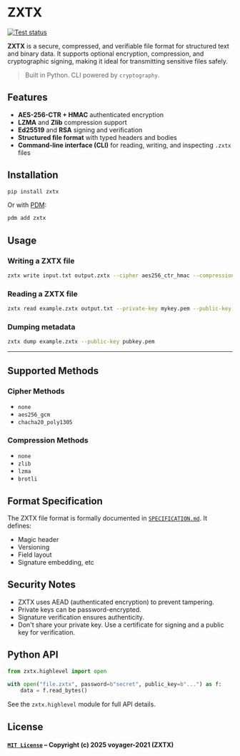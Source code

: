# ZXTX

[![Test status](https://github.com/voyager-2021/zxtx/actions/workflows/tests.yml/badge.svg)](https://github.com/voyager-2021/zxtx/actions/workflows/tests.yml)

**ZXTX** is a secure, compressed, and verifiable file format for structured text and binary data. It supports optional encryption, compression, and cryptographic signing, making it ideal for transmitting sensitive files safely.

> Built in Python. CLI powered by `cryptography`.

## Features

- **AES-256-CTR + HMAC** authenticated encryption
- **LZMA** and **Zlib** compression support
- **Ed25519** and **RSA** signing and verification
- **Structured file format** with typed headers and bodies
- **Command-line interface (CLI)** for reading, writing, and inspecting `.zxtx` files

## Installation

```bash
pip install zxtx
```

Or with [PDM](https://pdm.fming.dev):

```bash
pdm add zxtx
```

## Usage

### Writing a ZXTX file

```bash
zxtx write input.txt output.zxtx --cipher aes256_ctr_hmac --compression zstd --private-key mykey.pem --certificate mycert.pem --password "supersecret"
```

### Reading a ZXTX file

```bash
zxtx read example.zxtx output.txt --private-key mykey.pem --public-key pubkey.pem --password "supersecret"
```

### Dumping metadata

```bash
zxtx dump example.zxtx --public-key pubkey.pem
```

---

## Supported Methods

### Cipher Methods
- `none`
- `aes256_gcm`
- `chacha20_poly1305`

### Compression Methods
- `none`
- `zlib`
- `lzma`
- `brotli`

## Format Specification

The ZXTX file format is formally documented in [`SPECIFICATION.md`](https://github.com/voyager-2021/zxtx/blob/main/SPECIFICATION.md). It defines:

- Magic header
- Versioning
- Field layout
- Signature embedding, etc

## Security Notes

- ZXTX uses AEAD (authenticated encryption) to prevent tampering.
- Private keys can be password-encrypted.
- Signature verification ensures authenticity.
- Don't share your private key. Use a certificate for signing and a public key for verification.

## Python API

```python
from zxtx.highlevel import open

with open("file.zxtx", password=b"secret", public_key=b"...") as f:
    data = f.read_bytes()
```

See the `zxtx.highlevel` module for full API details.

## License

#### [`MIT License`](https://github.com/voyager-2021/zxtx/blob/main/LICENSE) – Copyright (c) 2025 voyager-2021 (ZXTX)


